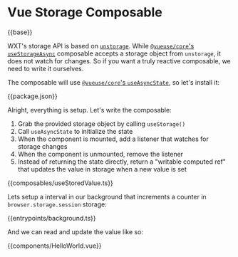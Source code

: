 # Vue Storage Composable

{{base}}

WXT's storage API is based on [`unstorage`](https://unstorage.unjs.io/). While [`@vueuse/core`'s `useStorageAsync`](https://vueuse.org/core/useStorageAsync/#usestorageasync) composable accepts a storage object from `unstorage`, it does not watch for changes. So if you want a truly reactive composable, we need to write it ourselves.

The composable will use [`@vueuse/core`'s `useAsyncState`](https://vueuse.org/core/useAsyncState/#useasyncstate), so let's install it:

{{package.json}}

Alright, everything is setup. Let's write the composable:

1. Grab the provided storage object by calling `useStorage()`
2. Call `useAsyncState` to initialize the state
3. When the component is mounted, add a listener that watches for storage changes
4. When the component is unmounted, remove the listener
5. Instead of returning the state directly, return a "writable computed ref" that updates the value in storage when a new value is set

{{composables/useStoredValue.ts}}

Lets setup a interval in our background that increments a counter in `browser.storage.session` storage:

{{entrypoints/background.ts}}

And we can read and update the value like so:

{{components/HelloWorld.vue}}
